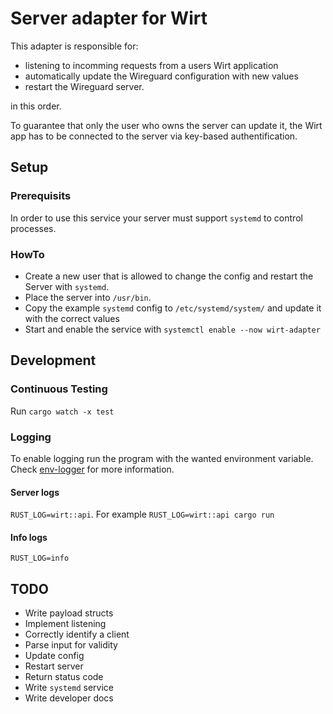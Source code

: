 # Server adapter for Wirt

This adapter is responsible for:

- listening to incomming requests from a users Wirt application
- automatically update the Wireguard configuration with new values
- restart the Wireguard server.

in this order.

To guarantee that only the user who owns the server can update it, the Wirt app has to be connected to the server via key-based authentification.

## Setup

### Prerequisits

In order to use this service your server must support `systemd` to control processes.

### HowTo

- Create a new user that is allowed to change the config and restart the Server with `systemd`.
- Place the server into `/usr/bin`.
- Copy the example `systemd` config to `/etc/systemd/system/` and update it with the correct values
- Start and enable the service with `systemctl enable --now wirt-adapter`

## Development

### Continuous Testing

Run `cargo watch -x test`

### Logging

To enable logging run the program with the wanted environment variable.
Check [env-logger](https://docs.rs/env_logger/0.7.1/env_logger/) for more information.

#### Server logs

`RUST_LOG=wirt::api`. For example `RUST_LOG=wirt::api cargo run`

#### Info logs

`RUST_LOG=info`

## TODO

- Write payload structs
- Implement listening
- Correctly identify a client
- Parse input for validity
- Update config
- Restart server
- Return status code
- Write `systemd` service
- Write developer docs
